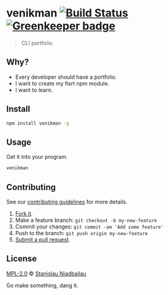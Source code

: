 # venikman [![Build Status](https://travis-ci.org/venikman/venikman.svg?branch=master)](https://travis-ci.org/venikman/venikman) [![Greenkeeper badge](https://badges.greenkeeper.io/venikman/venikman.svg)](https://greenkeeper.io/)

> CLI portfolio.

## Why?

 - Every developer should have a portfolio.
 - I want to create my fisrt npm module.
 - I want to learn.

## Install

```sh
npm install venikman -g
```

## Usage

Get it into your program.

```sh
venikman
```

## Contributing

See our [contributing guidelines](https://github.com/venikman/venikman/blob/master/CONTRIBUTING.md "The guidelines for participating in this project.") for more details.

1. [Fork it](https://github.com/venikman/venikman/fork).
2. Make a feature branch: `git checkout -b my-new-feature`
3. Commit your changes: `git commit -am 'Add some feature'`
4. Push to the branch: `git push origin my-new-feature`
5. [Submit a pull request](https://github.com/venikman/venikman/compare "Submit code to this project for review.").

## License

[MPL-2.0](https://github.com/venikman/venikman/blob/master/LICENSE "The license for venikman.") © [Stanislau Niadbailau](http://nedbailov.com "Author of venikman.")

Go make something, dang it.

